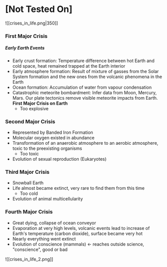 # [Not Tested On]
![[crises_in_life.png|350]]

### First Major Crisis
##### Early Earth Events
 - Early crust formation: Temperature difference between hot Earth and cold space, heat remained trapped at the Earth interior
 - Early atmosphere formation: Result of mixture of gasses from the Solar System formation and the new ones from the volcanic phenomena in the Earth
 - Ocean formation: Accumulation of water from vapour condensation
 - Catastrophic meteorite bombardment: Infer data from Moon, Mercury, Mars. Our plate tectonics remove visible meteorite impacts from Earth. **First Major Crisis on Earth**
	 - Too explosive

### Second Major Crisis
 - Represented by Banded Iron Formation
 - Molecular oxygen existed in abundance
 - Transformation of an anaerobic atmosphere to an aerobic atmosphere, toxic to the preexisting organisms
	 - Too toxic
 - Evolution of sexual reproduction (Eukaryotes)

### Third Major Crisis
 - Snowball Earth
 - Life almost became extinct, very rare to find them from this time
	 - Too cold
 - Evolution of animal multicellularity

### Fourth Major Crisis
 - Great dying, collapse of ocean conveyor
 - Evaporation at very high levels, volcanic events lead to increase of Earth's temperature (carbon dioxide), surface became very hot
 - Nearly everything went extinct
 - Evolution of conscience (mammals) <- reaches outside science, "conscience", good or bad

![[crises_in_life_2.png]]